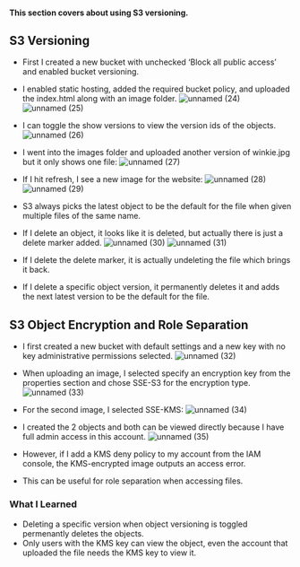 #### This section covers about using S3 versioning.

## S3 Versioning
* First I created a new bucket with unchecked ‘Block all public access’ and enabled bucket versioning.
* I enabled static hosting, added the required bucket policy, and uploaded the index.html along with an image folder.
![unnamed (24)](https://github.com/yehjuneheo/AWS_HOL/assets/51499085/a1937dd9-702d-48ad-a763-55e343025aba)
![unnamed (25)](https://github.com/yehjuneheo/AWS_HOL/assets/51499085/4f8f62dd-4e0d-4d65-b1e6-5fec3495f269)

* I can toggle the show versions to view the version ids of the objects.
![unnamed (26)](https://github.com/yehjuneheo/AWS_HOL/assets/51499085/badaf2bf-7cab-4e91-a302-cf6a465e90da)

* I went into the images folder and uploaded another version of winkie.jpg but it only shows one file:
![unnamed (27)](https://github.com/yehjuneheo/AWS_HOL/assets/51499085/1de10da6-85d4-4322-8503-8d81b8d902e9)

* If I hit refresh, I see a new image for the website:
![unnamed (28)](https://github.com/yehjuneheo/AWS_HOL/assets/51499085/29506844-ae59-489f-ae9b-0b59de7a76b1)
![unnamed (29)](https://github.com/yehjuneheo/AWS_HOL/assets/51499085/60af6bc5-7810-459a-bcb0-bea4e21165e4)

* S3 always picks the latest object to be the default for the file when given multiple files of the same name.

* If I delete an object, it looks like it is deleted, but actually there is just a delete marker added.
![unnamed (30)](https://github.com/yehjuneheo/AWS_HOL/assets/51499085/8a568f25-3835-46d5-971c-901070645bf5)
![unnamed (31)](https://github.com/yehjuneheo/AWS_HOL/assets/51499085/ad521e6a-efe3-402b-b5a8-4977c78cd581)

* If I delete the delete marker, it is actually undeleting the file which brings it back.
* If I delete a specific object version, it permanently deletes it and adds the next latest version to be the default for the file.

## S3 Object Encryption and Role Separation
* I first created a new bucket with default settings and a new key with no key administrative permissions selected.
![unnamed (32)](https://github.com/yehjuneheo/AWS_HOL/assets/51499085/9e2e345b-cd2e-42f0-8b9f-b1263922fbf1)

* When uploading an image, I selected specify an encryption key from the properties section and chose SSE-S3 for the encryption type.
![unnamed (33)](https://github.com/yehjuneheo/AWS_HOL/assets/51499085/3c2b94a7-61c8-4767-85eb-4c15bfc9ce7f)

* For the second image, I selected SSE-KMS:
![unnamed (34)](https://github.com/yehjuneheo/AWS_HOL/assets/51499085/060e98f0-c7e2-4c37-b7b3-ddcc91e99f7f)

* I created the 2 objects and both can be viewed directly because I have full admin access in this account.
![unnamed (35)](https://github.com/yehjuneheo/AWS_HOL/assets/51499085/d84e7fb0-4f8a-49c1-b218-4cef490006ee)

* However, if I add a KMS deny policy to my account from the IAM console, the KMS-encrypted image outputs an access error.
* This can be useful for role separation when accessing files.

### What I Learned
* Deleting a specific version when object versioning is toggled permenantly deletes the objects.
* Only users with the KMS key can view the object, even the account that uploaded the file needs the KMS key to view it.
